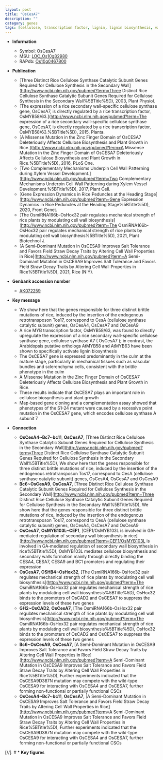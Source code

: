 ```yaml
---
layout: post
title: "OsCesA7"
description: ""
category: genes
tags: [cellulose, transcription factor, lignin, lignin biosynthesis, vascular bundle, growth, culm, zinc, plant growth]
---
```


* **Information**  
    + Symbol: OsCesA7  
    + MSU: [LOC_Os10g32980](http://rice.plantbiology.msu.edu/cgi-bin/ORF_infopage.cgi?orf=LOC_Os10g32980)  
    + RAPdb: [Os10g0467800](http://rapdb.dna.affrc.go.jp/viewer/gbrowse_details/irgsp1?name=Os10g0467800)  

* **Publication**  
    + [Three Distinct Rice Cellulose Synthase Catalytic Subunit Genes Required for Cellulose Synthesis in the Secondary Wall](http://www.ncbi.nlm.nih.gov/pubmed?term=Three Distinct Rice Cellulose Synthase Catalytic Subunit Genes Required for Cellulose Synthesis in the Secondary Wall%5BTitle%5D), 2003, Plant Physiol.
    + [The expression of a rice secondary wall-specific cellulose synthase gene, OsCesA7, is directly regulated by a rice transcription factor, OsMYB58/63.](http://www.ncbi.nlm.nih.gov/pubmed?term=The expression of a rice secondary wall-specific cellulose synthase gene, OsCesA7, is directly regulated by a rice transcription factor, OsMYB58/63.%5BTitle%5D), 2015, Planta.
    + [A Missense Mutation in the Zinc Finger Domain of OsCESA7 Deleteriously Affects Cellulose Biosynthesis and Plant Growth in Rice.](http://www.ncbi.nlm.nih.gov/pubmed?term=A Missense Mutation in the Zinc Finger Domain of OsCESA7 Deleteriously Affects Cellulose Biosynthesis and Plant Growth in Rice.%5BTitle%5D), 2016, PLoS One.
    + [Two Complementary Mechanisms Underpin Cell Wall Patterning during Xylem Vessel Development.](http://www.ncbi.nlm.nih.gov/pubmed?term=Two Complementary Mechanisms Underpin Cell Wall Patterning during Xylem Vessel Development.%5BTitle%5D), 2017, Plant Cell.
    + [Gene Expression Dynamics in Rice Peduncles at the Heading Stage](http://www.ncbi.nlm.nih.gov/pubmed?term=Gene Expression Dynamics in Rice Peduncles at the Heading Stage%5BTitle%5D), 2020, Front Genet.
    + [The OsmiRNA166b-OsHox32 pair regulates mechanical strength of rice plants by modulating cell wall biosynthesis](http://www.ncbi.nlm.nih.gov/pubmed?term=The OsmiRNA166b-OsHox32 pair regulates mechanical strength of rice plants by modulating cell wall biosynthesis%5BTitle%5D), 2021, Plant Biotechnol J.
    + [A Semi-Dominant Mutation in OsCESA9 Improves Salt Tolerance and Favors Field Straw Decay Traits by Altering Cell Wall Properties in Rice](http://www.ncbi.nlm.nih.gov/pubmed?term=A Semi-Dominant Mutation in OsCESA9 Improves Salt Tolerance and Favors Field Straw Decay Traits by Altering Cell Wall Properties in Rice%5BTitle%5D), 2021, Rice (N Y).

* **Genbank accession number**  
    + [AK072259](http://www.ncbi.nlm.nih.gov/nuccore/AK072259)

* **Key message**  
    + We show here that the genes responsible for three distinct brittle mutations of rice, induced by the insertion of the endogenous retrotransposon Tos17, correspond to CesA (cellulose synthase catalytic subunit) genes, OsCesA4, OsCesA7 and OsCesA9
    + A rice MYB transcription factor, OsMYB58/63, was found to directly upregulate the expression of a rice secondary wall-specific cellulose synthase gene, cellulose synthase A7 ( OsCesA7 ); in contrast, the Arabidopsis putative orthologs AtMYB58 and AtMYB63 have been shown to specifically activate lignin biosynthesis
    + The OsCESA7 gene is expressed predominantly in the culm at the mature stage, particularly in mechanical tissues such as vascular bundles and sclerenchyma cells, consistent with the brittle phenotype in the culm
    + A Missense Mutation in the Zinc Finger Domain of OsCESA7 Deleteriously Affects Cellulose Biosynthesis and Plant Growth in Rice.
    + These results indicate that OsCESA7 plays an important role in cellulose biosynthesis and plant growth
    + Map-based gene cloning and a complementation assay showed that phenotypes of the S1-24 mutant were caused by a recessive point mutation in the OsCESA7 gene, which encodes cellulose synthase A subunit 7

* **Connection**  
    + __OsCesA4~Bc7~bc11__, __OsCesA7__, [Three Distinct Rice Cellulose Synthase Catalytic Subunit Genes Required for Cellulose Synthesis in the Secondary Wall](http://www.ncbi.nlm.nih.gov/pubmed?term=Three Distinct Rice Cellulose Synthase Catalytic Subunit Genes Required for Cellulose Synthesis in the Secondary Wall%5BTitle%5D), We show here that the genes responsible for three distinct brittle mutations of rice, induced by the insertion of the endogenous retrotransposon Tos17, correspond to CesA (cellulose synthase catalytic subunit) genes, OsCesA4, OsCesA7 and OsCesA9
    + __Bc6~OsCesA9__, __OsCesA7__, [Three Distinct Rice Cellulose Synthase Catalytic Subunit Genes Required for Cellulose Synthesis in the Secondary Wall](http://www.ncbi.nlm.nih.gov/pubmed?term=Three Distinct Rice Cellulose Synthase Catalytic Subunit Genes Required for Cellulose Synthesis in the Secondary Wall%5BTitle%5D), We show here that the genes responsible for three distinct brittle mutations of rice, induced by the insertion of the endogenous retrotransposon Tos17, correspond to CesA (cellulose synthase catalytic subunit) genes, OsCesA4, OsCesA7 and OsCesA9
    + __OsCesA7__, __OsMYB103L~CEF1__, [CEF1/OsMYB103L is involved in GA-mediated regulation of secondary wall biosynthesis in rice](http://www.ncbi.nlm.nih.gov/pubmed?term=CEF1/OsMYB103L is involved in GA-mediated regulation of secondary wall biosynthesis in rice%5BTitle%5D), OsMYB103L mediates cellulose biosynthesis and secondary walls formation mainly through directly binding the CESA4, CESA7, CESA9 and BC1 promoters and regulating their expression
    + __OsCesA7__, __OSHB4~OsHox32__, [The OsmiRNA166b-OsHox32 pair regulates mechanical strength of rice plants by modulating cell wall biosynthesis](http://www.ncbi.nlm.nih.gov/pubmed?term=The OsmiRNA166b-OsHox32 pair regulates mechanical strength of rice plants by modulating cell wall biosynthesis%5BTitle%5D),  OsHox32 binds to the promoters of OsCAD2 and OsCESA7 to suppress the expression levels of these two genes
    + __GH2~OsCAD2__, __OsCesA7__, [The OsmiRNA166b-OsHox32 pair regulates mechanical strength of rice plants by modulating cell wall biosynthesis](http://www.ncbi.nlm.nih.gov/pubmed?term=The OsmiRNA166b-OsHox32 pair regulates mechanical strength of rice plants by modulating cell wall biosynthesis%5BTitle%5D),  OsHox32 binds to the promoters of OsCAD2 and OsCESA7 to suppress the expression levels of these two genes
    + __Bc6~OsCesA9__, __OsCesA7__, [A Semi-Dominant Mutation in OsCESA9 Improves Salt Tolerance and Favors Field Straw Decay Traits by Altering Cell Wall Properties in Rice](http://www.ncbi.nlm.nih.gov/pubmed?term=A Semi-Dominant Mutation in OsCESA9 Improves Salt Tolerance and Favors Field Straw Decay Traits by Altering Cell Wall Properties in Rice%5BTitle%5D),  Further experiments indicated that the OsCESA9D387N mutation may compete with the wild-type OsCESA9 for interacting with OsCESA4 and OsCESA7, further forming non-functional or partially functional CSCs
    + __OsCesA4~Bc7~bc11__, __OsCesA7__, [A Semi-Dominant Mutation in OsCESA9 Improves Salt Tolerance and Favors Field Straw Decay Traits by Altering Cell Wall Properties in Rice](http://www.ncbi.nlm.nih.gov/pubmed?term=A Semi-Dominant Mutation in OsCESA9 Improves Salt Tolerance and Favors Field Straw Decay Traits by Altering Cell Wall Properties in Rice%5BTitle%5D),  Further experiments indicated that the OsCESA9D387N mutation may compete with the wild-type OsCESA9 for interacting with OsCESA4 and OsCESA7, further forming non-functional or partially functional CSCs

[//]: # * **Key figures**  


